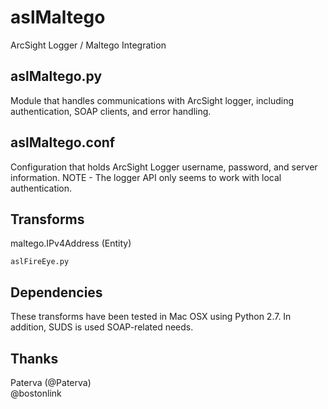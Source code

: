 aslMaltego
==========
ArcSight Logger / Maltego Integration

aslMaltego.py 
----------------
Module that handles communications with ArcSight logger, including authentication, 
SOAP clients, and error handling.

aslMaltego.conf
----------------
Configuration that holds ArcSight Logger username, password, and server information.
NOTE - The logger API only seems to work with local authentication.


Transforms
--------------------
maltego.IPv4Address (Entity)

	aslFireEye.py


Dependencies 
-------------
These transforms have been tested in Mac OSX using Python 2.7. In addition, SUDS is used 
SOAP-related needs.

Thanks
-----------------
Paterva (@Paterva)<br/>
@bostonlink 
